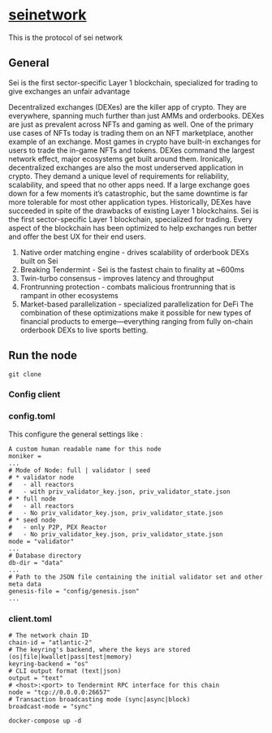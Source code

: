 # [seinetwork](https://www.seinetwork.io/)
This is the protocol of sei network



## General 

Sei is the first sector-specific Layer 1 blockchain, specialized for trading to give exchanges an unfair advantage

Decentralized exchanges (DEXes) are the killer app of crypto. They are everywhere, spanning much further than just AMMs and orderbooks. DEXes are just as prevalent across NFTs and gaming as well. One of the primary use cases of NFTs today is trading them on an NFT marketplace, another example of an exchange. Most games in crypto have built-in exchanges for users to trade the in-game NFTs and tokens. DEXes command the largest network effect, major ecosystems get built around them.
Ironically, decentralized exchanges are also the most underserved application in crypto. They demand a unique level of requirements for reliability, scalability, and speed that no other apps need. If a large exchange goes down for a few moments it’s catastrophic, but the same downtime is far more tolerable for most other application types. Historically, DEXes have succeeded in spite of the drawbacks of existing Layer 1 blockchains.
Sei is the first sector-specific Layer 1 blockchain, specialized for trading. Every aspect of the blockchain has been optimized to help exchanges run better and offer the best UX for their end users. 
1. Native order matching engine - drives scalability of orderbook DEXs built on Sei
2. Breaking Tendermint - Sei is the fastest chain to finality at ~600ms
3. Twin-turbo consensus - improves latency and throughput
4. Frontrunning protection - combats malicious frontrunning that is rampant in other ecosystems
5. Market-based parallelization - specialized parallelization for DeFi
The combination of these optimizations make it possible for new types of financial products to emerge—everything ranging from fully on-chain orderbook DEXs to live sports betting.

## Run the node

```
git clone 
``` 

### Config client 

### config.toml 
This configure the general settings like : 
```
A custom human readable name for this node
moniker = 
...
# Mode of Node: full | validator | seed
# * validator node
#   - all reactors
#   - with priv_validator_key.json, priv_validator_state.json
# * full node
#   - all reactors
#   - No priv_validator_key.json, priv_validator_state.json
# * seed node
#   - only P2P, PEX Reactor
#   - No priv_validator_key.json, priv_validator_state.json
mode = "validator"
...
# Database directory
db-dir = "data"
...
# Path to the JSON file containing the initial validator set and other meta data
genesis-file = "config/genesis.json"
...

```

### client.toml
```
# The network chain ID
chain-id = "atlantic-2"
# The keyring's backend, where the keys are stored (os|file|kwallet|pass|test|memory)
keyring-backend = "os"
# CLI output format (text|json)
output = "text"
# <host>:<port> to Tendermint RPC interface for this chain
node = "tcp://0.0.0.0:26657"
# Transaction broadcasting mode (sync|async|block)
broadcast-mode = "sync"
``` 

```
docker-compose up -d
``` 




